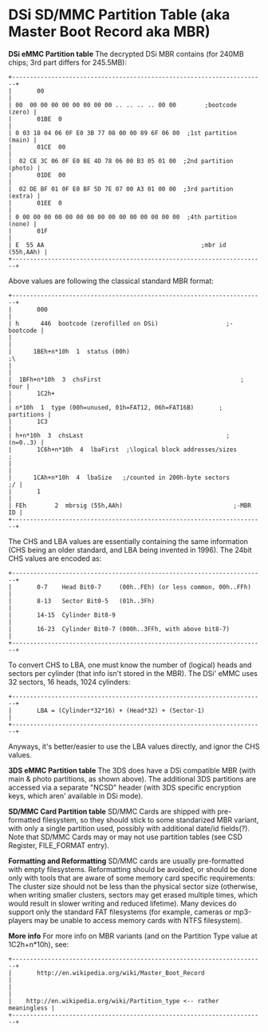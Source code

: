 # DSi SD/MMC Partition Table (aka Master Boot Record aka MBR)


**DSi eMMC Partition table**
The decrypted DSi MBR contains (for 240MB chips; 3rd part differs for
245.5MB):

```
+-----------------------------------------------------------------------+
|       00                                                              |
| 00  00 00 00 00 00 00 00 00 .. .. .. .. 00 00        ;bootcode (zero) |
|       01BE  0                                                         |
| 0 03 18 04 06 0F E0 3B 77 08 00 00 89 6F 06 00  ;1st partition (main) |
|       01CE  00                                                        |
|  02 CE 3C 06 0F E0 BE 4D 78 06 00 B3 05 01 00  ;2nd partition (photo) |
|       01DE  00                                                        |
|  02 DE BF 01 0F E0 BF 5D 7E 07 00 A3 01 00 00  ;3rd partition (extra) |
|       01EE  0                                                         |
| 0 00 00 00 00 00 00 00 00 00 00 00 00 00 00 00  ;4th partition (none) |
|       01F                                                             |
| E  55 AA                                            ;mbr id (55h,AAh) |
+-----------------------------------------------------------------------+
```

Above values are following the classical standard MBR format:

```
+-----------------------------------------------------------------------+
|       000                                                             |
| h      446  bootcode (zerofilled on DSi)                   ;-bootcode |
|                                                                       |
|      1BEh+n*10h  1  status (00h)                                   ;\ 
|                                                                       |
|  1BFh+n*10h  3  chsFirst                                       ; four |
|       1C2h+                                                           |
| n*10h  1  type (00h=unused, 01h=FAT12, 06h=FAT16B)       ; partitions |
|       1C3                                                             |
| h+n*10h  3  chsLast                                        ; (n=0..3) |
|       1C6h+n*10h  4  lbaFirst  ;\logical block addresses/sizes      ; 
|                                                                       |
|      1CAh+n*10h  4  lbaSize   ;/counted in 200h-byte sectors       ;/ |
|       1                                                               |
| FEh        2  mbrsig (55h,AAh)                               ;-MBR ID |
+-----------------------------------------------------------------------+
```

The CHS and LBA values are essentially containing the same information
(CHS being an older standard, and LBA being invented in 1996). The 24bit
CHS values are encoded as:

```
+-----------------------------------------------------------------------+
|       0-7    Head Bit0-7     (00h..FEh) (or less common, 00h..FFh)    |
|       8-13   Sector Bit0-5   (01h..3Fh)                               |
|       14-15  Cylinder Bit8-9                                          |
|       16-23  Cylinder Bit0-7 (000h..3FFh, with above bit8-7)          |
+-----------------------------------------------------------------------+
```

To convert CHS to LBA, one must know the number of (logical) heads and
sectors per cylinder (that info isn\'t stored in the MBR). The DSi\'
eMMC uses 32 sectors, 16 heads, 1024 cylinders:

```
+-----------------------------------------------------------------------+
|       LBA = (Cylinder*32*16) + (Head*32) + (Sector-1)                 |
+-----------------------------------------------------------------------+
```

Anyways, it\'s better/easier to use the LBA values directly, and ignor
the CHS values.

**3DS eMMC Partition table**
The 3DS does have a DSi compatible MBR (with main & photo partitions, as
shown above). The additional 3DS partitions are accessed via a separate
\"NCSD\" header (with 3DS specific encryption keys, which aren\'
available in DSi mode).

**SD/MMC Card Partition table**
SD/MMC Cards are shipped with pre-formatted filesystem, so they should
stick to some standarized MBR variant, with only a single partition
used, possibly with additional date/id fields(?).
Note that SD/MMC Cards may or may not use partition tables (see CSD
Register, FILE_FORMAT entry).

**Formatting and Reformatting**
SD/MMC cards are usually pre-formatted with empty filesystems.
Reformatting should be avoided, or should be done only with tools that
are aware of some memory card specific requirements:
The cluster size should not be less than the physical sector size
(otherwise, when writing smaller clusters, sectors may get erased
multiple times, which would result in slower writing and reduced
lifetime).
Many devices do support only the standard FAT filesystems (for example,
cameras or mp3-players may be unable to access memory cards with NTFS
filesystem).

**More info**
For more info on MBR variants (and on the Partition Type value at
1C2h+n\*10h), see:

```
+-----------------------------------------------------------------------+
|       http://en.wikipedia.org/wiki/Master_Boot_Record                 |
|                                                                       |
|    http://en.wikipedia.org/wiki/Partition_type <-- rather meaningless |
+-----------------------------------------------------------------------+
```




